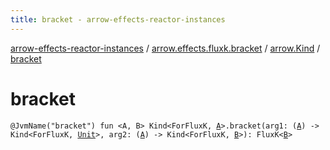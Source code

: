 ```yaml
---
title: bracket - arrow-effects-reactor-instances
---
```


[arrow-effects-reactor-instances](../../index.html) / [arrow.effects.fluxk.bracket](../index.html) / [arrow.Kind](index.html) / [bracket](./bracket.html)

# bracket

`@JvmName("bracket") fun <A, B> Kind<ForFluxK, `[`A`](bracket.html#A)`>.bracket(arg1: (`[`A`](bracket.html#A)`) -> Kind<ForFluxK, `[`Unit`](https://kotlinlang.org/api/latest/jvm/stdlib/kotlin/-unit/index.html)`>, arg2: (`[`A`](bracket.html#A)`) -> Kind<ForFluxK, `[`B`](bracket.html#B)`>): FluxK<`[`B`](bracket.html#B)`>`